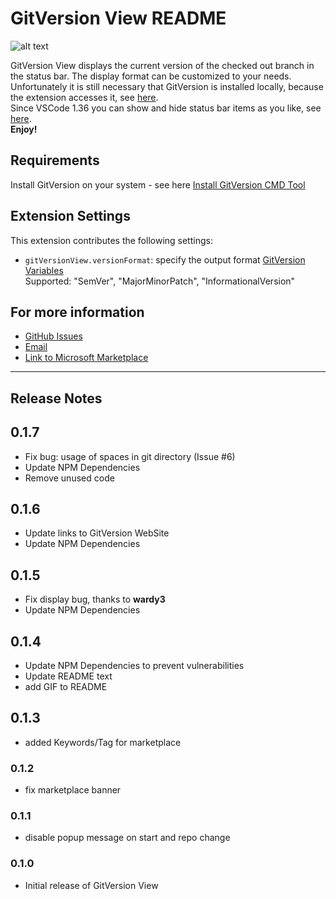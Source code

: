 # GitVersion View README

![alt text](https://raw.githubusercontent.com/HSSE-Dev/GitVersionView/master/images/presentation.gif)

GitVersion View displays the current version of the checked out branch in the status bar. The display format can be customized to your needs.</br>
Unfortunately it is still necessary that GitVersion is installed locally, because the extension accesses it, see [here](#Requirements). </br>
Since VSCode 1.36 you can show and hide status bar items as you like, see [here](https://code.visualstudio.com/updates/v1_36).</br>
__Enjoy!__

## Requirements

Install GitVersion on your system - see here
[Install GitVersion CMD Tool](https://gitversion.net/docs/usage/command-line)

## Extension Settings

This extension contributes the following settings:

* `gitVersionView.versionFormat`: specify the output format [GitVersion Variables](https://gitversion.net/docs/more-info/variables)<br/> 
Supported: "SemVer", "MajorMinorPatch", "InformationalVersion"

## For more information
* [GitHub Issues](https://github.com/HSSE-Dev/GitVersionView/issues)
* [Email](HSSE-Development@outlook.com)
* [Link to Microsoft Marketplace](https://marketplace.visualstudio.com/items?itemName=HSSE-Development.gitversionview)

-----------------------------------------------------------------------------------------------------------

## Release Notes

## 0.1.7
- Fix bug: usage of spaces in git directory (Issue #6)
- Update NPM Dependencies 
- Remove unused code

## 0.1.6
- Update links to GitVersion WebSite
- Update NPM Dependencies 

## 0.1.5
- Fix display bug, thanks to __wardy3__
- Update NPM Dependencies 

## 0.1.4
- Update NPM Dependencies to prevent vulnerabilities
- Update README text
- add GIF to README
  
## 0.1.3
- added Keywords/Tag for marketplace

### 0.1.2
- fix marketplace banner

### 0.1.1
- disable popup message on start and repo change

### 0.1.0
- Initial release of GitVersion View